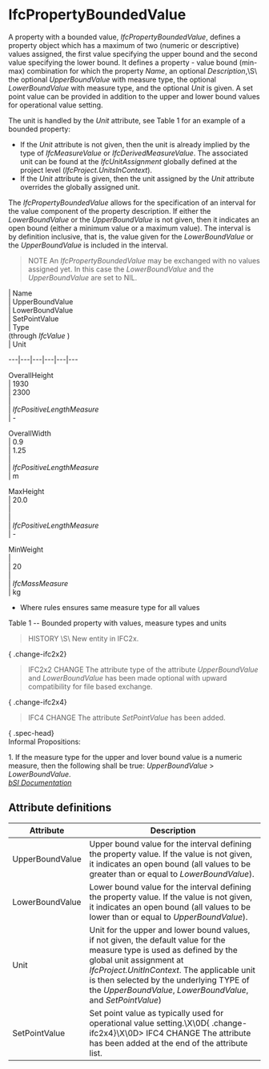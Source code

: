 IfcPropertyBoundedValue
=======================
A property with a bounded value, _IfcPropertyBoundedValue_, defines a property
object which has a maximum of two (numeric or descriptive) values assigned,
the first value specifying the upper bound and the second value specifying the
lower bound. It defines a property - value bound (min-max) combination for
which the property _Name_, an optional _Description_,\S\ the optional
_UpperBoundValue_ with measure type, the optional _LowerBoundValue_ with
measure type, and the optional _Unit_ is given. A set point value can be
provided in addition to the upper and lower bound values for operational value
setting.  
  
The unit is handled by the _Unit_ attribute, see Table 1 for an example of a
bounded property:  
  
* If the _Unit_ attribute is not given, then the unit is already implied by the type of _IfcMeasureValue_ or _IfcDerivedMeasureValue_. The associated unit can be found at the _IfcUnitAssignment_ globally defined at the project level (_IfcProject.UnitsInContext_).   
* If the _Unit_ attribute is given, then the unit assigned by the _Unit_ attribute overrides the globally assigned unit.   
  
The _IfcPropertyBoundedValue_ allows for the specification of an interval for
the value component of the property description. If either the
_LowerBoundValue_ or the _UpperBoundValue_ is not given, then it indicates an
open bound (either a minimum value or a maximum value). The interval is by
definition inclusive, that is, the value given for the _LowerBoundValue_ or
the _UpperBoundValue_ is included in the interval.  
  
> NOTE  An _IfcPropertyBoundedValue_ may be exchanged with no values assigned
> yet. In this case the _LowerBoundValue_ and the _UpperBoundValue_ are set to
> NIL.  
  
>  
>  
>  
  
  
  
  
| Name  
| UpperBoundValue  
| LowerBoundValue  
| SetPointValue  
| Type  
(through _IfcValue_ )  
| Unit  
  
  
---|---|---|---|---|---  
  
  
OverallHeight  
| 1930  
| 2300  
| <nil>  
| _IfcPositiveLengthMeasure_  
| -  
  
  
  
OverallWidth  
| 0.9  
| 1.25  
| <nil>  
| _IfcPositiveLengthMeasure_  
| m  
  
  
  
MaxHeight  
| 20.0  
| <nil>  
| <nil>  
| _IfcPositiveLengthMeasure_  
| -  
  
  
  
MinWeight  
| <nil>  
| 20  
| <nil>  
| _IfcMassMeasure_  
| kg  
  
  
  
* Where rules ensures same measure type for all values  
  
  
  
  
  
  
  

Table 1 -- Bounded property with values, measure types and units

  
  
  
  
  
> HISTORY \S\ New entity in IFC2x.  
  
{ .change-ifc2x2}  
> IFC2x2 CHANGE  The attribute type of the attribute _UpperBoundValue_ and
> _LowerBoundValue_ has been made optional with upward compatibility for file
> based exchange.  
  
{ .change-ifc2x4}  
> IFC4 CHANGE  The attribute _SetPointValue_ has been added.  
  
{ .spec-head}  
Informal Propositions:  
  
1\. If the measure type for the upper and lover bound value is a numeric
measure, then the following shall be true: _UpperBoundValue_ >
_LowerBoundValue_.  
[ _bSI
Documentation_](https://standards.buildingsmart.org/IFC/DEV/IFC4_2/FINAL/HTML/schema/ifcpropertyresource/lexical/ifcpropertyboundedvalue.htm)


Attribute definitions
---------------------
| Attribute       | Description                                                                                                                                                                                                                                                                                                   |
|-----------------|---------------------------------------------------------------------------------------------------------------------------------------------------------------------------------------------------------------------------------------------------------------------------------------------------------------|
| UpperBoundValue | Upper bound value for the interval defining the property value. If the value is not given, it indicates an open bound (all values to be greater than or equal to _LowerBoundValue_).                                                                                                                          |
| LowerBoundValue | Lower bound value for the interval defining the property value. If the value is not given, it indicates an open bound (all values to be lower than or equal to _UpperBoundValue_).                                                                                                                            |
| Unit            | Unit for the upper and lower bound values, if not given, the default value for the measure type is used as defined by the global unit assignment at _IfcProject.UnitInContext_. The applicable unit is then selected by the underlying TYPE of the _UpperBoundValue_, _LowerBoundValue_, and _SetPointValue_) |
| SetPointValue   | Set point value as typically used for operational value setting.\X\0D{ .change-ifc2x4}\X\0D> IFC4 CHANGE  The attribute has been added at the end of the attribute list.                                                                                                                                      |

